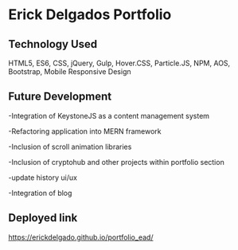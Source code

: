 # Erick Delgados Portfolio

## Technology Used

HTML5, ES6, CSS, jQuery, Gulp, Hover.CSS, Particle.JS, NPM, AOS, Bootstrap, Mobile Responsive Design

## Future Development

-Integration of KeystoneJS as a content management system

-Refactoring application into MERN framework

-Inclusion of scroll animation libraries

-Inclusion of cryptohub and other projects within portfolio section

-update history ui/ux

-Integration of blog


## Deployed link

https://erickdelgado.github.io/portfolio_ead/
